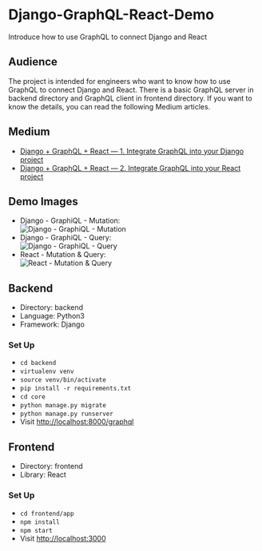 # Django-GraphQL-React-Demo

Introduce how to use GraphQL to connect Django and React

## Audience
The project is intended for engineers who want to know how to use GraphQL to connect Django and React. There is a basic GraphQL server in backend directory and GraphQL client in frontend directory. If you want to know the details, you can read the following Medium articles.

## Medium
- [Django + GraphQL + React — 1. Integrate GraphQL into your Django project](https://medium.com/@zoejoyuliao/django-graphql-react-1-integrate-graphql-into-your-django-project-ff51237bb5d9)
- [Django + GraphQL + React — 2. Integrate GraphQL into your React project](https://medium.com/@zoejoyuliao/django-graphql-react-2-integrate-graphql-into-your-react-project-71fa74f1cb00)

## Demo Images
- Django - GraphiQL - Mutation:  
  ![Django - GraphiQL - Mutation](https://miro.medium.com/max/1279/1*u-B-WQ5nfI3q3URSfcZ4xA.png)
- Django - GraphiQL - Query:  
  ![Django - GraphiQL - Query](https://miro.medium.com/max/1280/1*zD_QIqmfOKymenXJg_d4fw.png)
- React - Mutation & Query:  
  ![React - Mutation & Query](https://miro.medium.com/max/600/1*zJHhqqSv4CZ_o94ZSgvxPA.gif)

## Backend
- Directory: backend
- Language: Python3
- Framework: Django

### Set Up
- `cd backend`
- `virtualenv venv`
- `source venv/bin/activate`
- `pip install -r requirements.txt`
- `cd core`
- `python manage.py migrate`
- `python manage.py runserver`
- Visit [http://localhost:8000/graphql](http://localhost:8000/graphql)

## Frontend
- Directory: frontend
- Library: React

### Set Up
- `cd frontend/app`
- `npm install`
- `npm start`
- Visit [http://localhost:3000](http://localhost:3000)
